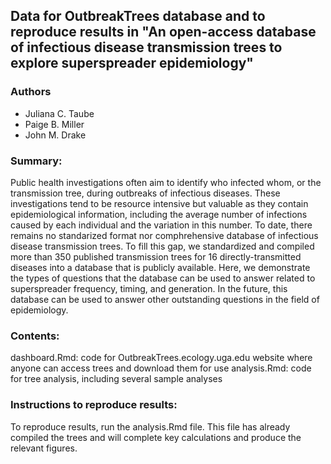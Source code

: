 ## Data for OutbreakTrees database and to reproduce results in "An open-access database of infectious disease transmission trees to explore superspreader epidemiology"

### Authors
* Juliana C. Taube
* Paige B. Miller
* John M. Drake

### Summary:
Public health investigations often aim to identify who infected whom, or the transmission tree, during outbreaks of infectious diseases. These investigations tend to be resource intensive but valuable as they contain epidemiological information, including the average number of infections caused by each individual and the variation in this number. To date, there remains no standarized format nor comphrehensive database of infectious disease transmission trees. To fill this gap, we standardized and compiled more than 350 published transmission trees for 16 directly-transmitted diseases into a database that is publicly available. Here, we demonstrate the types of questions that the database can be used to answer related to superspreader frequency, timing, and generation. In the future, this database can be used to answer other outstanding questions in the field of epidemiology.

### Contents:
dashboard.Rmd: code for OutbreakTrees.ecology.uga.edu website where anyone can access trees and download them for use
analysis.Rmd: code for tree analysis, including several sample analyses

### Instructions to reproduce results:
To reproduce results, run the analysis.Rmd file. This file has already compiled the trees and will complete key calculations and produce the relevant figures.
